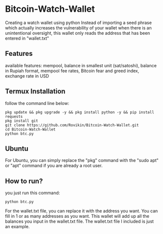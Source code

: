 # Bitcoin-Watch-Wallet
Creating a watch wallet using python
Instead of importing a seed phrase which actually increases the vulnerability of your wallet when there is an unintentional oversight, this wallet only reads the address that has been entered in "wallet.txt"

## Features
available features: mempool, balance in smallest unit (sat/satoshi), balance in Rupiah format, mempool fee rates, Bitcoin fear and greed index, exchange rate in USD
## Termux Installation
follow the command line below:
```
pkg update && pkg upgrade -y && pkg install python -y && pip install requests
pkg install git
git clone https://github.com/Rovikin/Bitcoin-Watch-Wallet.git
cd Bitcoin-Watch-Wallet
python btc.py
```
## Ubuntu
For Ubuntu, you can simply replace the "pkg" command with the "sudo apt" or "apt" command if you are already a root user.

## How to run?
you just run this command:
```
python btc.py
```
For the wallet.txt file, you can replace it with the address you want. You can fill in 1 or as many addresses as you want.
This wallet will add up all the balances you input in the wallet.txt file.
The wallet.txt file I included is just an example.
